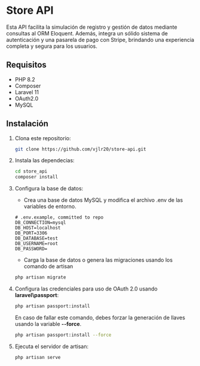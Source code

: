 # Store API

Esta API facilita la simulación de registro y gestión de datos mediante consultas al ORM Eloquent. Además, integra un sólido sistema de autenticación y una pasarela de pago con Stripe, brindando una experiencia completa y segura para los usuarios.

## Requisitos

- PHP 8.2
- Composer
- Laravel 11
- OAuth2.0
- MySQL

## Instalación

1. Clona este repositorio:

   ```bash
   git clone https://github.com/vjlr20/store-api.git

2. Instala las dependecias:

    ```bash
    cd store_api
    composer install
    ```

3. Configura la base de datos:
    
    - Crea una base de datos MySQL y modifica el archivo .env de las variables de entorno.
        
    ```dosini
    # .env.example, committed to repo
    DB_CONNECTION=mysql
    DB_HOST=localhost
    DB_PORT=3306
    DB_DATABASE=test
    DB_USERNAME=root
    DB_PASSWORD=
    ```

    - Carga la base de datos o genera las migraciones usando los comando de artisan

    ```bash
    php artisan migrate

4. Configura las credenciales para uso de OAuth 2.0 usando <strong>laravel\passport</strong>:

    ```bash
    php artisan passport:install
    ```

    En caso de fallar este comando, debes forzar la generación de llaves usando la variable <strong>--force</strong>.

    ```bash
    php artisan passport:install --force
    ```

5. Ejecuta el servidor de artisan:

    ```bash
    php artisan serve
    ```
